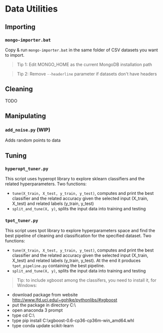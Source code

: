 # Data Utilities
## Importing
### ```mongo-importer.bat```
Copy & run ```mongo-importer.bat``` in the same folder of CSV datasets you want to import.
> Tip 1: Edit MONGO_HOME as the current MongoDB installation path

> Tip 2: Remove ```--headerline``` parameter if datasets don't have headers

## Cleaning
TODO

## Manipulating
### ```add_noise.py``` (WIP)
Adds random points to data

## Tuning




### ```hyperopt_tuner.py```
This script uses hyperopt library to explore sklearn classifiers and the related hyperparameters. Two functions:
 - ```tune(X_train, X_test, y_train, y_test)```, computes and print the best classifier and the related accuracy given the selected input (X_train, X_test) and related labels (y_train, y_test)
 - ```split_and_tune(X, y)```, splits the input data into training and testing

### ```tpot_tuner.py```
This script uses tpot library to explore hyperparameters space and find the best pipeline of cleaning and classification for the specified dataset. Two functions:
  - ```tune(X_train, X_test, y_train, y_test)```, computes and print the best classifier and the related accuracy given the selected input (X_train, X_test) and related labels (y_train, y_test). At the end it produces ```tpot_pipeline.py``` containing the best pipeline.
  - ```split_and_tune(X, y)```, splits the input data into training and testing
  > Tip: to include xgboost among the classifers, you need to install it, for Windows:
   - download package from website http://www.lfd.uci.edu/~gohlke/pythonlibs/#xgboost
   - put the package in directory C:\
   - open anaconda 3 prompt
   - type cd C:\
   - type pip install C:\xgboost-0.6-cp36-cp36m-win_amd64.whl
   - type conda update scikit-learn
